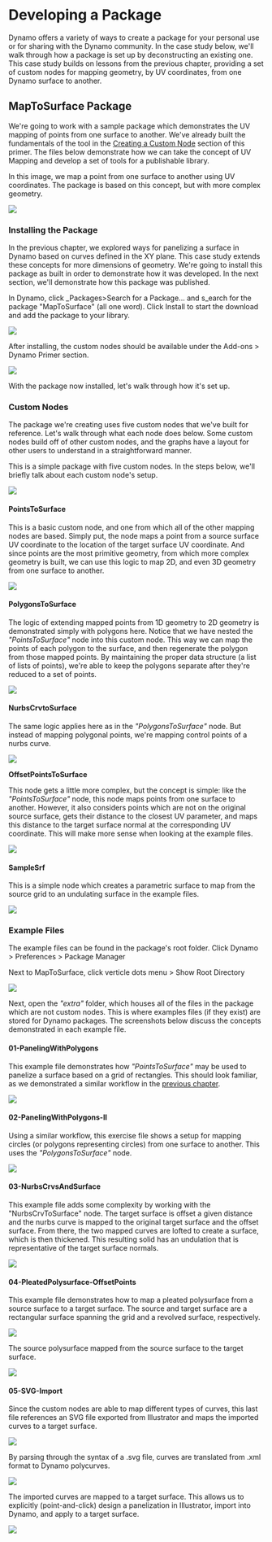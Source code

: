 # Developing a Package

Dynamo offers a variety of ways to create a package for your personal use or for sharing with the Dynamo community. In the case study below, we'll walk through how a package is set up by deconstructing an existing one. This case study builds on lessons from the previous chapter, providing a set of custom nodes for mapping geometry, by UV coordinates, from one Dynamo surface to another.

## MapToSurface Package

We're going to work with a sample package which demonstrates the UV mapping of points from one surface to another. We've already built the fundamentals of the tool in the [Creating a Custom Node](../10\_custom-nodes/10-2\_creating.md) section of this primer. The files below demonstrate how we can take the concept of UV Mapping and develop a set of tools for a publishable library.

In this image, we map a point from one surface to another using UV coordinates. The package is based on this concept, but with more complex geometry.

![](../images/6-2/3/uvMap.jpg)

### Installing the Package

In the previous chapter, we explored ways for panelizing a surface in Dynamo based on curves defined in the XY plane. This case study extends these concepts for more dimensions of geometry. We're going to install this package as built in order to demonstrate how it was developed. In the next section, we'll demonstrate how this package was published.

In Dynamo, click \_Packages>Search for a Package... and s\_earch for the package "MapToSurface" (all one word). Click Install to start the download and add the package to your library.

![](<../images/6-2/3/develop package - install package 01.jpg>)

After installing, the custom nodes should be available under the Add-ons > Dynamo Primer section.

![](<../images/6-2/3/develop package - install package 02 (1).jpg>)

With the package now installed, let's walk through how it's set up.

### Custom Nodes

The package we're creating uses five custom nodes that we've built for reference. Let's walk through what each node does below. Some custom nodes build off of other custom nodes, and the graphs have a layout for other users to understand in a straightforward manner.

This is a simple package with five custom nodes. In the steps below, we'll briefly talk about each custom node's setup.

![](<../images/6-2/3/develop package - custom nodes 01 (1).jpg>)

#### **PointsToSurface**

This is a basic custom node, and one from which all of the other mapping nodes are based. Simply put, the node maps a point from a source surface UV coordinate to the location of the target surface UV coordinate. And since points are the most primitive geometry, from which more complex geometry is built, we can use this logic to map 2D, and even 3D geometry from one surface to another.

![](<../images/6-2/3/develop package -pointToSurface.jpg>)

#### **PolygonsToSurface**

The logic of extending mapped points from 1D geometry to 2D geometry is demonstrated simply with polygons here. Notice that we have nested the _"PointsToSurface"_ node into this custom node. This way we can map the points of each polygon to the surface, and then regenerate the polygon from those mapped points. By maintaining the proper data structure (a list of lists of points), we're able to keep the polygons separate after they're reduced to a set of points.

![](<../images/6-2/3/develop package -polygonsToSurface.jpg>)

#### **NurbsCrvtoSurface**

The same logic applies here as in the _"PolygonsToSurface"_ node. But instead of mapping polygonal points, we're mapping control points of a nurbs curve.

![](<../images/6-2/3/develop package -nurbsCrvtoSurface.jpg>)

**OffsetPointsToSurface**

This node gets a little more complex, but the concept is simple: like the _"PointsToSurface"_ node, this node maps points from one surface to another. However, it also considers points which are not on the original source surface, gets their distance to the closest UV parameter, and maps this distance to the target surface normal at the corresponding UV coordinate. This will make more sense when looking at the example files.

![](<../images/6-2/3/develop package -OffsetPointsToSurface.jpg>)

#### **SampleSrf**

This is a simple node which creates a parametric surface to map from the source grid to an undulating surface in the example files.

![](<../images/6-2/3/develop package -sampleSrf.jpg>)

### Example Files

The example files can be found in the package's root folder. Click Dynamo > Preferences > Package Manager

Next to MapToSurface, click verticle dots menu > Show Root Directory

![](<../images/6-2/3/develop package - example files 01.jpg>)

Next, open the _"extra"_ folder, which houses all of the files in the package which are not custom nodes. This is where examples files (if they exist) are stored for Dynamo packages. The screenshots below discuss the concepts demonstrated in each example file.

#### **01-PanelingWithPolygons**

This example file demonstrates how _"PointsToSurface"_ may be used to panelize a surface based on a grid of rectangles. This should look familiar, as we demonstrated a similar workflow in the [previous chapter](../10\_custom-nodes/10-2\_creating.md).

![](<../images/6-2/3/develop package -sample file 01.jpg>)

#### **02-PanelingWithPolygons-II**

Using a similar workflow, this exercise file shows a setup for mapping circles (or polygons representing circles) from one surface to another. This uses the _"PolygonsToSurface"_ node.

![](<../images/6-2/3/develop package -sample file 02.jpg>)

#### **03-NurbsCrvsAndSurface**

This example file adds some complexity by working with the "NurbsCrvToSurface" node. The target surface is offset a given distance and the nurbs curve is mapped to the original target surface and the offset surface. From there, the two mapped curves are lofted to create a surface, which is then thickened. This resulting solid has an undulation that is representative of the target surface normals.

![](<../images/6-2/3/develop package -sample file 03.jpg>)

#### **04-PleatedPolysurface-OffsetPoints**

This example file demonstrates how to map a pleated polysurface from a source surface to a target surface. The source and target surface are a rectangular surface spanning the grid and a revolved surface, respectively.

![](<../images/6-2/3/develop package -sample file 04a.jpg>)

The source polysurface mapped from the source surface to the target surface.

![](<../images/6-2/3/develop package -sample file 04b.jpg>)

#### **05-SVG-Import**

Since the custom nodes are able to map different types of curves, this last file references an SVG file exported from Illustrator and maps the imported curves to a target surface.

![](<../images/6-2/3/develop package -sample file 05a.jpg>)

By parsing through the syntax of a .svg file, curves are translated from .xml format to Dynamo polycurves.

![](<../images/6-2/3/develop package -sample file 05b.jpg>)

The imported curves are mapped to a target surface. This allows us to explicitly (point-and-click) design a panelization in Illustrator, import into Dynamo, and apply to a target surface.

![](<../images/6-2/3/develop package -sample file 05c.jpg>)
